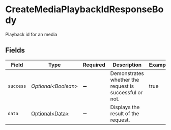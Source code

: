 # CreateMediaPlaybackIdResponseBody

Playback id for an media


## Fields

| Field                                                  | Type                                                   | Required                                               | Description                                            | Example                                                |
| ------------------------------------------------------ | ------------------------------------------------------ | ------------------------------------------------------ | ------------------------------------------------------ | ------------------------------------------------------ |
| `success`                                              | *Optional\<Boolean>*                                   | :heavy_minus_sign:                                     | Demonstrates whether the request is successful or not. | true                                                   |
| `data`                                                 | [Optional\<Data>](../../models/operations/Data.md)     | :heavy_minus_sign:                                     | Displays the result of the request.                    |                                                        |
